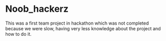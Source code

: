 # Noob_hackerz
This was a first team project in hackathon
  which was not completed because we were slow, having very less knowledge about the project and how to do it.
